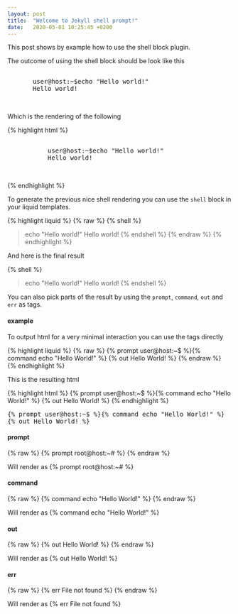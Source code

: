 ```yaml
---
layout: post
title:  "Welcome to Jekyll shell prompt!"
date:   2020-05-01 10:25:45 +0200
---
```


This post shows by example how to use the shell block plugin.

The outcome of using the shell block should be look like this

<figure>
  <pre>
<samp>
  <span class="prompt">user@host:~$</span><kbd class="command">echo "Hello world!"</kbd>
  <span class="output">Hello world!</span>
</samp>
  </pre>
</figure>

Which is the rendering of the following

{% highlight html %}
<figure>
  <pre>
    <samp>
      <span class="prompt">user@host:~$</span><kbd class="command">echo "Hello world!"</kbd>
      <span class="output">Hello world!</span>
    </samp>
  </pre>
</figure>
{% endhighlight %}

To generate the previous nice shell rendering you can use the
`shell` block in your liquid templates.

{% highlight liquid %}
{% raw %}
{% shell %}
> echo "Hello world!"
Hello world!
{% endshell %}
{% endraw %}
{% endhighlight %}

And here is the final result

{% shell %}
> echo "Hello world!"
Hello world!
{% endshell %}

You can also pick parts of the result by using the `prompt`, `command`, `out` and `err` as tags.

#### example

To output html for a very minimal interaction
you can  use the tags directly

{% highlight liquid %}
{% raw %}
{% prompt user@host:~$ %}{% command echo "Hello World!" %}
{% out Hello World! %}
{% endraw %}
{% endhighlight %}

This is the resulting html

{% highlight html %}
{% prompt user@host:~$ %}{% command echo "Hello World!" %}
{% out Hello World! %}
{% endhighlight %}

<pre>
{% prompt user@host:~$ %}{% command echo "Hello World!" %}
{% out Hello World! %}
</pre>

#### prompt

{% raw %}
{% prompt root@host:~# %}
{% endraw %}

Will render as {% prompt root@host:~# %}

#### command

{% raw %}
{% command echo "Hello World!" %}
{% endraw %}

Will render as {% command echo "Hello World!" %}

#### out

{% raw %}
{% out Hello World! %}
{% endraw %}

Will render as {% out Hello World! %}

#### err

{% raw %}
{% err File not found %}
{% endraw %}

Will render as {% err File not found %}
